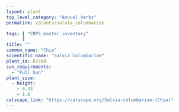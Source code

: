 ```yaml
---
layout: plant                                                              
top_level_category: "Annual herbs"
permalink: /plants/salvia_columbariae

tags: [ "CNPS_master_inventory"
      ]
title: ""
common_name: "Chia"
scientific_name: "Salvia Columbariae"
plant_id: b7cbd
sun_requirements:
  - "Full Sun"
plant_size:
  - height: 
    - 0.33
    - 1.6
calscape_link: "https://calscape.org/Salvia-columbariae-(Chia)"
---
```



